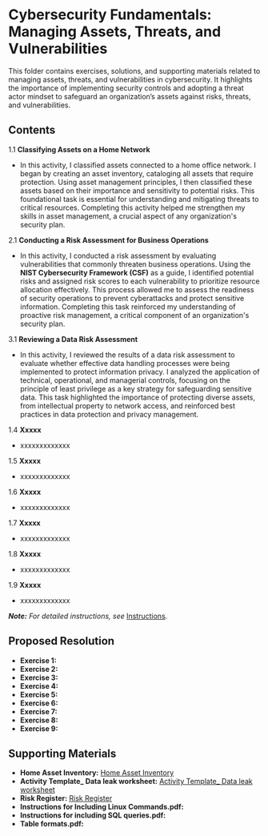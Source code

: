 # Cybersecurity Fundamentals: Managing Assets, Threats, and Vulnerabilities

This folder contains exercises, solutions, and supporting materials related to managing assets, threats, and vulnerabilities in cybersecurity. It highlights the importance of implementing security controls and adopting a threat actor mindset to safeguard an organization’s assets against risks, threats, and vulnerabilities.

## Contents
1.1  **Classifying Assets on a Home Network**
- In this activity, I classified assets connected to a home office network. I began by creating an asset inventory, cataloging all assets that require protection. Using asset management principles, I then classified these assets based on their importance and sensitivity to potential risks. This foundational task is essential for understanding and mitigating threats to critical resources. Completing this activity helped me strengthen my skills in asset management, a crucial aspect of any organization's security plan.
  
2.1  **Conducting a Risk Assessment for Business Operations**
- In this activity, I conducted a risk assessment by evaluating vulnerabilities that commonly threaten business operations. Using the **NIST Cybersecurity Framework (CSF)** as a guide, I identified potential risks and assigned risk scores to each vulnerability to prioritize resource allocation effectively. This process allowed me to assess the readiness of security operations to prevent cyberattacks and protect sensitive information. Completing this task reinforced my understanding of proactive risk management, a critical component of an organization's security plan.

3.1  **Reviewing a Data Risk Assessment**
- In this activity, I reviewed the results of a data risk assessment to evaluate whether effective data handling processes were being implemented to protect information privacy. I analyzed the application of technical, operational, and managerial controls, focusing on the principle of least privilege as a key strategy for safeguarding sensitive data. This task highlighted the importance of protecting diverse assets, from intellectual property to network access, and reinforced best practices in data protection and privacy management.

1.4  **Xxxxx**
- xxxxxxxxxxxxx

1.5  **Xxxxx**
- xxxxxxxxxxxxx

1.6  **Xxxxx**
- xxxxxxxxxxxxx 

1.7  **Xxxxx**
- xxxxxxxxxxxxx

1.8  **Xxxxx**
- xxxxxxxxxxxxx

1.9  **Xxxxx**
- xxxxxxxxxxxxx

***Note:** For detailed instructions, see* [Instructions](Instructions.md).

## Proposed Resolution
- **Exercise 1:** []()
- **Exercise 2:** []()
- **Exercise 3:** []()
- **Exercise 4:** []()
- **Exercise 5:** []()
- **Exercise 6:** []()
- **Exercise 7:** []()
- **Exercise 8:** []()
- **Exercise 9:** []()

## Supporting Materials
- **Home Asset Inventory:** [Home Asset Inventory](https://github.com/Hugh-Kumbi/Cybersecurity-Portfolio/blob/main/IV.%20Assests%20Threats%20and%20Vulnerabilities/Home%20Asset%20Inventory.xlsx)
- **Activity Template_ Data leak worksheet:** [Activity Template_ Data leak worksheet](https://github.com/Hugh-Kumbi/Cybersecurity-Portfolio/blob/main/IV.%20Assests%20Threats%20and%20Vulnerabilities/Activity%20Template_%20Data%20leak%20worksheet.pdf)
- **Risk Register:** [Risk Register](https://github.com/Hugh-Kumbi/Cybersecurity-Portfolio/blob/main/IV.%20Assests%20Threats%20and%20Vulnerabilities/Risk%20Register.pdf)
- **Instructions for Including Linux Commands.pdf:** []()
- **Instructions for including SQL queries.pdf:** []()
- **Table formats.pdf:** []()
